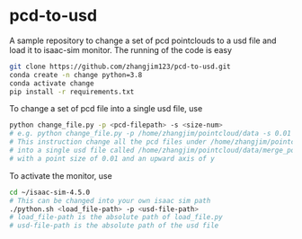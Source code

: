 # pcd-to-usd
A sample repository to change a set of pcd pointclouds to a usd
file and load it to isaac-sim monitor. The running of the code is easy
```bash
git clone https://github.com/zhangjim123/pcd-to-usd.git
conda create -n change python=3.8
conda activate change
pip install -r requirements.txt
```
To change a set of pcd file into a single usd file, use
```bash
python change_file.py -p <pcd-filepath> -s <size-num>
# e.g. python change_file.py -p /home/zhangjim/pointcloud/data -s 0.01
# This instruction change all the pcd files under /home/zhangjim/pointcloud/data
# into a single usd file called /home/zhangjim/pointcloud/data/merge_pointclouds.usd
# with a point size of 0.01 and an upward axis of y
```
To activate the monitor, use
```bash
cd ~/isaac-sim-4.5.0
# This can be changed into your own isaac sim path
./python.sh <load_file-path> -p <usd-file-path>
# load_file-path is the absolute path of load_file.py
# usd-file-path is the absolute path of the usd file
```
